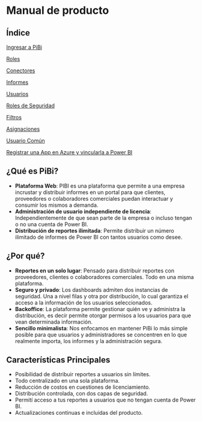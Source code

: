 # Manual de producto

## Índice

[Ingresar a PiBi](ingresar_a_pibi.md)

[Roles](roles.md)

[Conectores](conectores.md)

[Informes](informes.md)

[Usuarios](usuarios.md)

[Roles de Seguridad](roles_de_seguridad.md)

[Filtros](filtros.md)

[Asignaciones](asignaciones.md)

[Usuario Común](usuario_comun.md)

[Registrar una App en Azure y vincularla a Power BI](app_registration.md)


## ¿Qué es PiBi?
- **Plataforma Web**: PIBI es una plataforma que permite a una empresa incrustar y distribuir informes en un portal para que clientes, proveedores o colaboradores comerciales puedan interactuar y consumir los mismos a demanda. ​
- **Administración de usuario independiente de licencia​**: Independientemente de que sean parte de la empresa o incluso tengan o no una cuenta de Power BI.​
- **Distribución de reportes ilimitada​**: Permite distribuir un número ilimitado de informes de Power BI con tantos usuarios como desee.​

## ¿Por qué?
- **Reportes en un solo lugar**: Pensado para distribuir reportes con proveedores, clientes o colaboradores comerciales. Todo en una misma plataforma.​
- ​**Seguro y privado​**: Los dashboards admiten dos instancias de seguridad. Una a nivel filas y otra por distribución, lo cual garantiza el acceso a la información de los usuarios seleccionados.​
- **Backoffice**​: La plataforma permite gestionar quién ve y administra la distribución,​ es decir permite otorgar permisos a los usuarios para que vean determinada información.​
- **Sencillo minimalista​**: Nos enfocamos en mantener PiBi lo más simple posible para que usuarios y administradores se concentren en lo que realmente importa, los informes y la administración segura.​

## Características Principales
- Posibilidad de distribuir reportes a usuarios sin límites.​
- Todo centralizado en una sola plataforma.​
- Reducción de costos en cuestiones de licenciamiento.​
- Distribución controlada, con dos capas de seguridad.​
- Permití acceso a tus reportes a usuarios que no tengan cuenta de Power BI.​
- Actualizaciones continuas e incluidas del producto.​